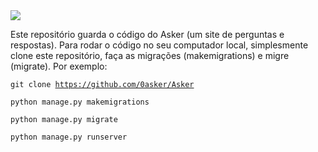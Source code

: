 <img src="https://br.asker.fun/static/images/asker.png">
<p>Este repositório guarda o código do Asker (um site de perguntas e respostas). Para rodar o código no seu computador local, simplesmente clone este repositório, faça as migrações (makemigrations) e migre (migrate). Por exemplo:</p>

<code>git clone https://github.com/0asker/Asker</code>

<code>python manage.py makemigrations</code>

<code>python manage.py migrate</code>

<code>python manage.py runserver</code>
